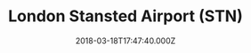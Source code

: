 ---
date: 2018-03-18T17:47:40.000Z
title: London Stansted Airport (STN)
latitude: 51.89036991471721
longitude: 0.2616527059581131
url: https://www.stanstedairport.com
category: checkin
---